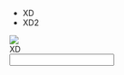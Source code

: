 <ul>
  <li> XD </li>
  <li> XD2 </li>
</ul>
<img src="https://sm.ign.com/t/ign_pl/screenshot/default/maxresdefault_u5dr.620.jpg">
<form>
  <label for="XD">XD</label><br>
  <input type="text" id="xd" name="xd"></input><br>
</form>
